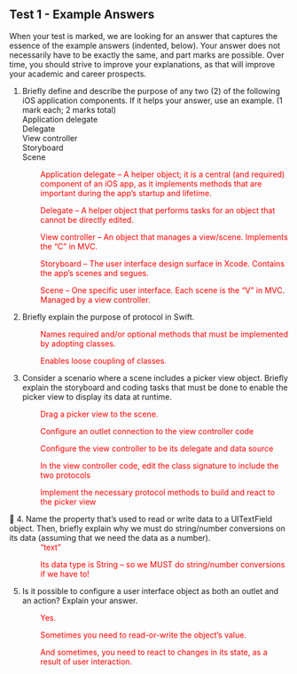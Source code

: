 ## Test 1 - Example Answers

When your test is marked, we are looking for an answer that captures the essence of the example answers (indented, below). Your answer does not necessarily have to be exactly the same, and part marks are possible. Over time, you should strive to improve your explanations, as that will improve your academic and career prospects.

1. Briefly define and describe the purpose of any two (2) of the following iOS application components. If it helps your answer, use an example. (1 mark each; 2 marks total)  
Application delegate  
Delegate  
View controller  
Storyboard  
Scene  

<div style="margin-left: 4.0em; color: red;">
Application delegate – A helper object; it is a central (and required) component of an iOS app, as it implements methods that are important during the app’s startup and lifetime.  

Delegate – A helper object that performs tasks for an object that cannot be directly edited. 
	
View controller – An object that manages a view/scene. Implements the “C” in MVC.

Storyboard – The user interface design surface in Xcode. Contains the app’s scenes and segues. 

Scene – One specific user interface. Each scene is the “V” in MVC. Managed by a view controller.
</div>

2. Briefly explain the purpose of protocol in Swift.

<div style="margin-left: 4.0em; color: red;">
Names required and/or optional methods that must be implemented by adopting classes.

Enables loose coupling of classes.
</div>

3. Consider a scenario where a scene includes a picker view object. Briefly explain the storyboard and coding tasks that must be done to enable the picker view to display its data at runtime.

<div style="margin-left: 4.0em; color: red;">
Drag a picker view to the scene.

Configure an outlet connection to the view controller code

Configure the view controller to be its delegate and data source

In the view controller code, edit the class signature to include the two protocols

Implement the necessary protocol methods to build and react to the picker view
</div>

4. Name the property that’s used to read or write data to a UITextField object. Then, briefly explain why we must do string/number conversions on its data (assuming that we need the data as a number). 

<div style="margin-left: 4.0em; color: red;">
“text”

Its data type is String – so we MUST do string/number conversions if we have to!
</div>

5. Is it possible to configure a user interface object as both an outlet and an action? Explain your answer.

<div style="margin-left: 4.0em; color: red;">
Yes.

Sometimes you need to read-or-write the object’s value.

And sometimes, you need to react to changes in its state, as a result of user interaction.
</div>
